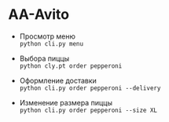 # AA-Avito
- Просмотр меню\
`python cli.py menu`

- Выбора пиццы\
`python cly.pt order pepperoni`

- Оформление доставки\
`python cli.py order pepperoni --delivery`

- Изменение размера пиццы\
`python cli.py order pepperoni --size XL`
